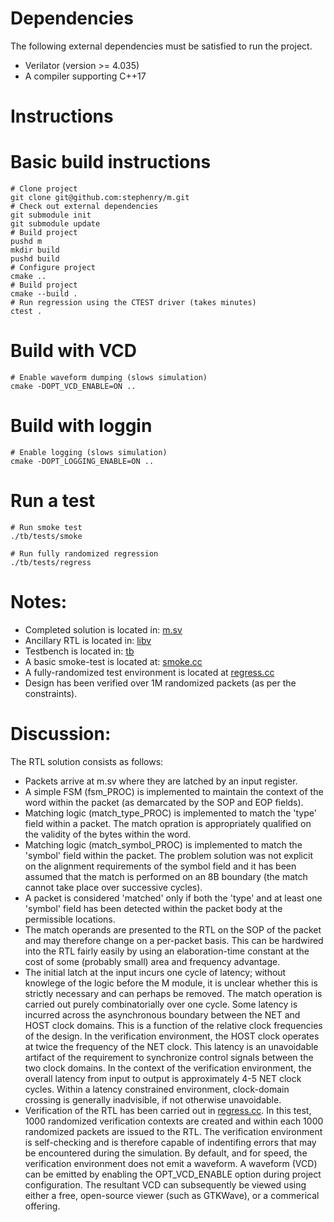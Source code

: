 # Dependencies

The following external dependencies must be satisfied to run the
project.

* Verilator (version >= 4.035)
* A compiler supporting C++17

# Instructions

# Basic build instructions

``` shell
# Clone project
git clone git@github.com:stephenry/m.git
# Check out external dependencies
git submodule init
git submodule update
# Build project
pushd m
mkdir build
pushd build
# Configure project
cmake ..
# Build project
cmake --build .
# Run regression using the CTEST driver (takes minutes)
ctest .
```

# Build with VCD

``` shell
# Enable waveform dumping (slows simulation)
cmake -DOPT_VCD_ENABLE=ON ..
```

# Build with loggin

``` shell
# Enable logging (slows simulation)
cmake -DOPT_LOGGING_ENABLE=ON ..
```

# Run a test

``` shell
# Run smoke test
./tb/tests/smoke

# Run fully randomized regression
./tb/tests/regress
```

# Notes:

* Completed solution is located in: [m.sv](./rtl/m.sv)
* Ancillary RTL is located in: [libv](./libv)
* Testbench is located in: [tb](./tb)
* A basic smoke-test is located at: [smoke.cc](./tb/tests/smoke.cc)
* A fully-randomized test environment is located at [regress.cc](./tb/tests/regress.cc)
* Design has been verified over 1M randomized packets (as per the constraints).

# Discussion:

The RTL solution consists as follows:

* Packets arrive at m.sv where they are latched by an input register.
* A simple FSM (fsm_PROC) is implemented to maintain the context of the word within the packet (as demarcated by the SOP and EOP fields).
* Matching logic (match_type_PROC) is implemented to match the 'type' field within a packet. The match opration is appropriately qualified on the validity of the bytes within the word.
* Matching logic (match_symbol_PROC) is implemented to match the 'symbol' field within the packet. The problem solution was not explicit on the alignment requirements of the symbol field and it has been assumed that the match is performed on an 8B boundary (the match cannot take place over successive cycles).
* A packet is considered 'matched' only if both the 'type' and at least one 'symbol' field has been detected within the packet body at the permissible locations.
* The match operands are presented to the RTL on the SOP of the packet and may therefore change on a per-packet basis. This can be hardwired into the RTL fairly easily by using an elaboration-time constant at the cost of some (probably small) area and frequency advantage.
* The initial latch at the input incurs one cycle of latency; without knowlege of the logic before the M module, it is unclear whether this is strictly necessary and can perhaps be removed. The match operation is carried out purely combinatorially over one cycle. Some latency is incurred across the asynchronous boundary between the NET and HOST clock domains. This is a function of the relative clock frequencies of the design. In the verification environment, the HOST clock operates at twice the frequency of the NET clock. This latency is an unavoidable artifact of the requirement to synchronize control signals between the two clock domains. In the context of the verification environment, the overall latency from input to output is approximately 4-5 NET clock cycles. Within a latency constrained environment, clock-domain crossing is generally inadvisible, if not otherwise unavoidable.
* Verification of the RTL has been carried out in [regress.cc](./tb/tests/regress.cc). In this test, 1000 randomized verification contexts are created and within each 1000 randomized packets are issued to the RTL. The verification environment is self-checking and is therefore capable of indentifing errors that may be encountered during the simulation. By default, and for speed, the verification environment does not emit a waveform. A waveform (VCD) can be emitted by enabling the OPT_VCD_ENABLE option during project configuration. The resultant VCD can subsequently be viewed using either a free, open-source viewer (such as GTKWave), or a commerical offering.
